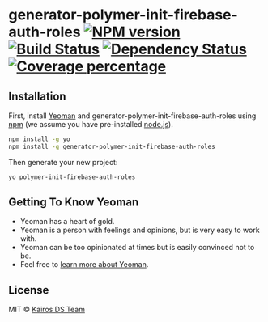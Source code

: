 # generator-polymer-init-firebase-auth-roles [![NPM version][npm-image]][npm-url] [![Build Status][travis-image]][travis-url] [![Dependency Status][daviddm-image]][daviddm-url] [![Coverage percentage][coveralls-image]][coveralls-url]
> 

## Installation

First, install [Yeoman](http://yeoman.io) and generator-polymer-init-firebase-auth-roles using [npm](https://www.npmjs.com/) (we assume you have pre-installed [node.js](https://nodejs.org/)).

```bash
npm install -g yo
npm install -g generator-polymer-init-firebase-auth-roles
```

Then generate your new project:

```bash
yo polymer-init-firebase-auth-roles
```

## Getting To Know Yeoman

 * Yeoman has a heart of gold.
 * Yeoman is a person with feelings and opinions, but is very easy to work with.
 * Yeoman can be too opinionated at times but is easily convinced not to be.
 * Feel free to [learn more about Yeoman](http://yeoman.io/).

## License

MIT © [Kairos DS Team]()


[npm-image]: https://badge.fury.io/js/generator-polymer-init-firebase-auth-roles.svg
[npm-url]: https://npmjs.org/package/generator-polymer-init-firebase-auth-roles
[travis-image]: https://travis-ci.org/jorgecasar/generator-polymer-init-firebase-auth-roles.svg?branch=master
[travis-url]: https://travis-ci.org/jorgecasar/generator-polymer-init-firebase-auth-roles
[daviddm-image]: https://david-dm.org/jorgecasar/generator-polymer-init-firebase-auth-roles.svg?theme=shields.io
[daviddm-url]: https://david-dm.org/jorgecasar/generator-polymer-init-firebase-auth-roles
[coveralls-image]: https://coveralls.io/repos/jorgecasar/generator-polymer-init-firebase-auth-roles/badge.svg
[coveralls-url]: https://coveralls.io/r/jorgecasar/generator-polymer-init-firebase-auth-roles
